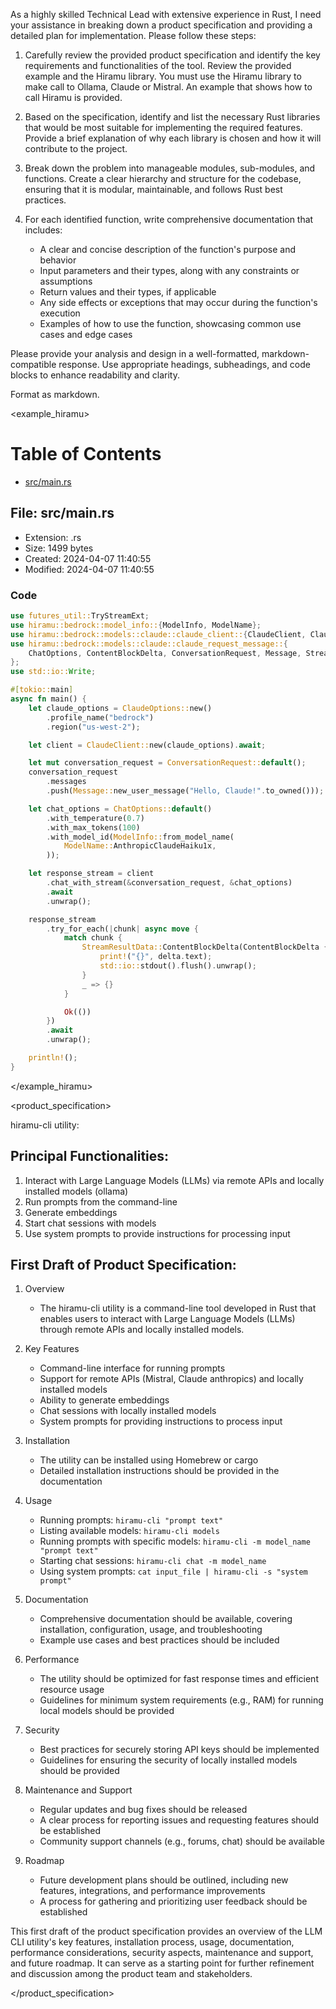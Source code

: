 As a highly skilled Technical Lead with extensive experience in Rust, I need your assistance in breaking down a product specification and providing a detailed plan for implementation. Please follow these steps:

1. Carefully review the provided product specification and identify the key requirements and functionalities of the tool. Review the provided example and the Hiramu library. You must use the Hiramu library to make call to Ollama, Claude or Mistral. An example that shows how to call Hiramu is provided.

2. Based on the specification, identify and list the necessary Rust libraries that would be most suitable for implementing the required features. Provide a brief explanation of why each library is chosen and how it will contribute to the project.

3. Break down the problem into manageable modules, sub-modules, and functions. Create a clear hierarchy and structure for the codebase, ensuring that it is modular, maintainable, and follows Rust best practices.

4. For each identified function, write comprehensive documentation that includes:
   - A clear and concise description of the function's purpose and behavior
   - Input parameters and their types, along with any constraints or assumptions
   - Return values and their types, if applicable
   - Any side effects or exceptions that may occur during the function's execution
   - Examples of how to use the function, showcasing common use cases and edge cases

Please provide your analysis and design in a well-formatted, markdown-compatible response. Use appropriate headings, subheadings, and code blocks to enhance readability and clarity.

Format as markdown.

<example_hiramu>

# Table of Contents
- [src/main.rs](#srcmain.rs)

## File: src/main.rs

- Extension: .rs
- Size: 1499 bytes
- Created: 2024-04-07 11:40:55
- Modified: 2024-04-07 11:40:55

### Code
```.rs
use futures_util::TryStreamExt;
use hiramu::bedrock::model_info::{ModelInfo, ModelName};
use hiramu::bedrock::models::claude::claude_client::{ClaudeClient, ClaudeOptions};
use hiramu::bedrock::models::claude::claude_request_message::{
    ChatOptions, ContentBlockDelta, ConversationRequest, Message, StreamResultData,
};
use std::io::Write;

#[tokio::main]
async fn main() {
    let claude_options = ClaudeOptions::new()
        .profile_name("bedrock")
        .region("us-west-2");

    let client = ClaudeClient::new(claude_options).await;

    let mut conversation_request = ConversationRequest::default();
    conversation_request
        .messages
        .push(Message::new_user_message("Hello, Claude!".to_owned()));

    let chat_options = ChatOptions::default()
        .with_temperature(0.7)
        .with_max_tokens(100)
        .with_model_id(ModelInfo::from_model_name(
            ModelName::AnthropicClaudeHaiku1x,
        ));

    let response_stream = client
        .chat_with_stream(&conversation_request, &chat_options)
        .await
        .unwrap();

    response_stream
        .try_for_each(|chunk| async move {
            match chunk {
                StreamResultData::ContentBlockDelta(ContentBlockDelta { delta, .. }) => {
                    print!("{}", delta.text);
                    std::io::stdout().flush().unwrap();
                }
                _ => {}
            }

            Ok(())
        })
        .await
        .unwrap();

    println!(); 
}

```
</example_hiramu>

<product_specification>

hiramu-cli utility:

## Principal Functionalities:

1. Interact with Large Language Models (LLMs) via remote APIs and locally installed models (ollama)
2. Run prompts from the command-line
3. Generate embeddings
7. Start chat sessions with models
8. Use system prompts to provide instructions for processing input

## First Draft of Product Specification:

1. Overview
   - The hiramu-cli utility is a command-line tool developed in Rust that enables users to interact with Large Language Models (LLMs) through remote APIs and locally installed models.

2. Key Features
   - Command-line interface for running prompts
   - Support for remote APIs (Mistral, Claude anthropics) and locally installed models
   - Ability to generate embeddings
   - Chat sessions with locally installed models
   - System prompts for providing instructions to process input

3. Installation
   - The utility can be installed using Homebrew or cargo
   - Detailed installation instructions should be provided in the documentation


5. Usage
   - Running prompts: `hiramu-cli "prompt text"`
   - Listing available models: `hiramu-cli models`
   - Running prompts with specific models: `hiramu-cli -m model_name "prompt text"`
   - Starting chat sessions: `hiramu-cli chat -m model_name`
   - Using system prompts: `cat input_file | hiramu-cli -s "system prompt"`

6. Documentation
   - Comprehensive documentation should be available, covering installation, configuration, usage, and troubleshooting
   - Example use cases and best practices should be included

7. Performance
   - The utility should be optimized for fast response times and efficient resource usage
   - Guidelines for minimum system requirements (e.g., RAM) for running local models should be provided

8. Security
   - Best practices for securely storing API keys should be implemented
   - Guidelines for ensuring the security of locally installed models should be provided

9. Maintenance and Support
   - Regular updates and bug fixes should be released
   - A clear process for reporting issues and requesting features should be established
   - Community support channels (e.g., forums, chat) should be available

10. Roadmap
    - Future development plans should be outlined, including new features, integrations, and performance improvements
    - A process for gathering and prioritizing user feedback should be established

This first draft of the product specification provides an overview of the LLM CLI utility's key features, installation process, usage, documentation, performance considerations, security aspects, maintenance and support, and future roadmap. It can serve as a starting point for further refinement and discussion among the product team and stakeholders.

</product_specification>
